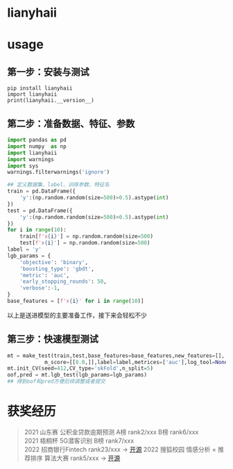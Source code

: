 # lianyhaii

# usage
## 第一步：安装与测试
`pip install lianyhaii`  
`import lianyhaii`  
`print(lianyhaii.__version__)`  
## 第二步：准备数据、特征、参数
```python
import pandas as pd 
import numpy  as np 
import lianyhaii
import warnings 
import sys 
warnings.filterwarnings('ignore')

## 定义数据集、label、训练参数、特征名
train = pd.DataFrame({
    'y':(np.random.random(size=500)>0.5).astype(int)
})
test = pd.DataFrame({
    'y':(np.random.random(size=500)>0.5).astype(int)
})
for i in range(10):
    train[f'x{i}'] = np.random.random(size=500)
    test[f'x{i}'] = np.random.random(size=500)
label = 'y'
lgb_params = {
    'objective': 'binary',
    'boosting_type': 'gbdt',
    'metric': 'auc',
    'early_stopping_rounds': 50,
    'verbose':-1,
}
base_features = [f'x{i}' for i in range(10)]
```
以上是送进模型的主要准备工作，接下来会轻松不少

## 第三步：快速模型测试
```python
mt = make_test(train,test,base_features=base_features,new_features=[],
            m_score=[[0.0,]],label=label,metrices=['auc'],log_tool=None)
mt.init_CV(seed=412,CV_type='skFold',n_split=5)
oof,pred = mt.lgb_test(lgb_params=lgb_params)
## 得到oof和pred方便后续调整或者提交
```

# 获奖经历
> 2021 山东赛 公积金贷款逾期预测 A榜 rank2/xxx B榜 rank6/xxx  
> 2021 梧桐杯 5G潜客识别 B榜 rank7/xxx  
> 2022 招商银行Fintech  rank23/xxx   -> [开源](example/competition_solution/zhaohang_B.md)
> 2022 搜狐校园 情感分析 × 推荐排序 算法大赛 rank5/xxx  -> [开源](example/sohu2022/sohu2022.md)

